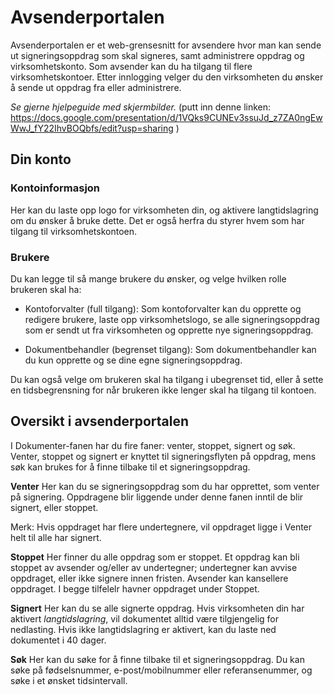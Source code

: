 # Avsenderportalen

Avsenderportalen er et web-grensesnitt for avsendere hvor man kan sende ut signeringsoppdrag som skal signeres, samt administrere oppdrag og virksomhetskonto. Som avsender kan du ha tilgang til flere virksomhetskontoer. Etter innlogging velger du den virksomheten du ønsker å sende ut oppdrag fra eller administrere.

*Se gjerne hjelpeguide med skjermbilder.* (putt inn denne linken: https://docs.google.com/presentation/d/1VQks9CUNEv3ssuJd_z7ZA0ngEwWwJ_fY22IhvBOQbfs/edit?usp=sharing )

## Din konto

### Kontoinformasjon
Her kan du laste opp logo for virksomheten din, og aktivere langtidslagring om du ønsker å bruke dette. Det er også herfra du styrer hvem som har tilgang til virksomhetskontoen.

### Brukere
Du kan legge til så mange brukere du ønsker, og velge hvilken rolle brukeren skal ha: 

- Kontoforvalter (full tilgang): Som kontoforvalter kan du opprette og redigere brukere, laste opp virksomhetslogo, se alle signeringsoppdrag som er sendt ut fra virksomheten og opprette nye signeringsoppdrag.

- Dokumentbehandler (begrenset tilgang): Som dokumentbehandler kan du kun opprette og se dine egne signeringsoppdrag.

Du kan også velge om brukeren skal ha tilgang i ubegrenset tid, eller å sette en tidsbegrensning for når brukeren ikke lenger skal ha tilgang til kontoen.

## Oversikt i avsenderportalen

I Dokumenter-fanen har du fire faner: venter, stoppet, signert og søk. Venter, stoppet og signert er knyttet til signeringsflyten på oppdrag, mens søk kan brukes for å finne tilbake til et signeringsoppdrag. 

**Venter**
Her kan du se signeringsoppdrag som du har opprettet, som venter på signering. Oppdragene blir liggende under denne fanen inntil de blir signert, eller stoppet.

Merk: Hvis oppdraget har flere undertegnere, vil oppdraget ligge i Venter helt til alle har signert.

**Stoppet**
Her finner du alle oppdrag som er stoppet. Et oppdrag kan bli stoppet av avsender og/eller av undertegner; undertegner kan avvise oppdraget, eller ikke signere innen fristen. Avsender kan kansellere oppdraget. I begge tilfelelr havner oppdraget under Stoppet.

**Signert**
Her kan du se alle signerte oppdrag. Hvis virksomheten din har aktivert *langtidslagring*, vil dokumentet alltid være tilgjengelig for nedlasting. Hvis ikke langtidslagring er aktivert, kan du laste ned dokumentet i 40 dager.

**Søk**
Her kan du søke for å finne tilbake til et signeringsoppdrag. Du kan søke på fødselsnummer, e-post/mobilnummer eller referansenummer, og søke i et ønsket tidsintervall.



